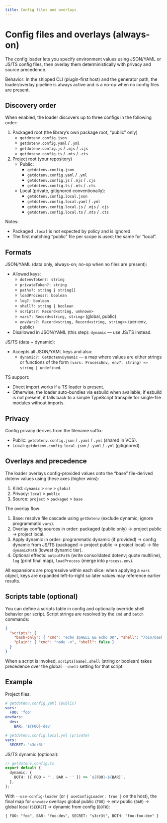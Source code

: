 ```yaml
---
title: Config files and overlays
---
```


# Config files and overlays (always-on)

The config loader lets you specify environment values using JSON/YAML or JS/TS config files, then overlay them deterministically with privacy and source precedence.

Behavior: In the shipped CLI (plugin-first host) and the generator path, the loader/overlay pipeline is always active and is a no-op when no config files are present.

## Discovery order

When enabled, the loader discovers up to three configs in the following order:

1. Packaged root (the library’s own package root, “public” only)
   - `getdotenv.config.json`
   - `getdotenv.config.yaml` / `.yml`
   - `getdotenv.config.js` / `.mjs` / `.cjs`
   - `getdotenv.config.ts` / `.mts` / `.cts`
2. Project root (your repository)
   - Public:
     - `getdotenv.config.json`
     - `getdotenv.config.yaml` / `.yml`
     - `getdotenv.config.js` / `.mjs` / `.cjs`
     - `getdotenv.config.ts` / `.mts` / `.cts`
   - Local (private, gitignored conventionally):
     - `getdotenv.config.local.json`
     - `getdotenv.config.local.yaml` / `.yml`
     - `getdotenv.config.local.js` / `.mjs` / `.cjs`
     - `getdotenv.config.local.ts` / `.mts` / `.cts`

Notes:

- Packaged `.local` is not expected by policy and is ignored.
- The first matching “public” file per scope is used; the same for “local”.

## Formats

JSON/YAML (data only, always-on; no-op when no files are present):

- Allowed keys:
  - `dotenvToken?: string`
  - `privateToken?: string`
  - `paths?: string | string[]`
  - `loadProcess?: boolean`
  - `log?: boolean`
  - `shell?: string | boolean`
  - `scripts?: Record<string, unknown>`
  - `vars?: Record<string, string>` (global, public)
  - `envVars?: Record<string, Record<string, string>>` (per-env, public)
- Disallowed in JSON/YAML (this step): `dynamic` — use JS/TS instead.

JS/TS (data + dynamic):

- Accepts all JSON/YAML keys and also:
  - `dynamic?: GetDotenvDynamic` — a map where values are either strings or functions of the form `(vars: ProcessEnv, env?: string) => string | undefined`.

TS support:

- Direct import works if a TS loader is present.
- Otherwise, the loader auto-bundles via esbuild when available; if esbuild is not present, it falls back to a simple TypeScript transpile for single-file modules without imports.

## Privacy

Config privacy derives from the filename suffix:

- Public: `getdotenv.config.json` / `.yaml` / `.yml` (shared in VCS).
- Local: `getdotenv.config.local.json` / `.yaml` / `.yml` (gitignored).

## Overlays and precedence

The loader overlays config-provided values onto the “base” file-derived dotenv values using these axes (higher wins):

1. Kind: `dynamic` > `env` > `global`
2. Privacy: `local` > `public`
3. Source: `project` > `packaged` > `base`

The overlay flow:

1. Base: resolve file cascade using `getDotenv` (exclude dynamic; ignore programmatic `vars`).
2. Overlay config sources in order: packaged (public only) → project public → project local.
3. Apply dynamic in order: programmatic dynamic (if provided) → config dynamic from JS/TS (packaged → project public → project local) → file `dynamicPath` (lowest dynamic tier).
4. Optional effects: `outputPath` (write consolidated dotenv; quote multiline), `log` (print final map), `loadProcess` (merge into `process.env`).

All expansions are progressive within each slice: when applying a `vars` object, keys are expanded left-to-right so later values may reference earlier results.

## Scripts table (optional)

You can define a scripts table in config and optionally override shell behavior per script. Script strings are resolved by the `cmd` and `batch` commands:

```json
{
  "scripts": {
    "bash-only": { "cmd": "echo $SHELL && echo OK", "shell": "/bin/bash" },
    "plain": { "cmd": "node -v", "shell": false }
  }
}
```

When a script is invoked, `scripts[name].shell` (string or boolean) takes precedence over the global `--shell` setting for that script.

## Example

Project files:

```yaml
# getdotenv.config.yaml (public)
vars:
  FOO: 'foo'
envVars:
  dev:
    BAR: '${FOO}-dev'
```

```yaml
# getdotenv.config.local.yml (private)
vars:
  SECRET: 's3cr3t'
```

JS/TS dynamic (optional):

```ts
// getdotenv.config.ts
export default {
  dynamic: {
    BOTH: ({ FOO = '', BAR = '' }) => `${FOO}-${BAR}`,
  },
};
```

With `--use-config-loader` (or `{ useConfigLoader: true }` on the host), the final map for `env=dev` overlays global public (`FOO`) → env public (`BAR`) → global local (`SECRET`) → dynamic from config (`BOTH`):

```
{ FOO: "foo", BAR: "foo-dev", SECRET: "s3cr3t", BOTH: "foo-foo-dev" }
```
